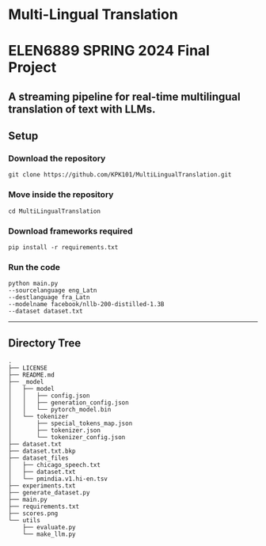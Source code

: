 # Multi-Lingual Translation
# ELEN6889 SPRING 2024 Final Project

## A streaming pipeline for real-time multilingual translation of text with LLMs.


## Setup

### Download the repository
```
git clone https://github.com/KPK101/MultiLingualTranslation.git
```

### Move inside the repository
```
cd MultiLingualTranslation
```

### Download frameworks required
```
pip install -r requirements.txt
```

### Run the code
```
python main.py 
--sourcelanguage eng_Latn 
--destlanguage fra_Latn 
--modelname facebook/nllb-200-distilled-1.3B 
--dataset dataset.txt
```

<hr>

## Directory Tree
```
.
├── LICENSE
├── README.md
├── _model
│   ├── model
│   │   ├── config.json
│   │   ├── generation_config.json
│   │   └── pytorch_model.bin
│   └── tokenizer
│       ├── special_tokens_map.json
│       ├── tokenizer.json
│       └── tokenizer_config.json
├── dataset.txt
├── dataset.txt.bkp
├── dataset_files
│   ├── chicago_speech.txt
│   ├── dataset.txt
│   └── pmindia.v1.hi-en.tsv
├── experiments.txt
├── generate_dataset.py
├── main.py
├── requirements.txt
├── scores.png
└── utils
    ├── evaluate.py
    └── make_llm.py
```